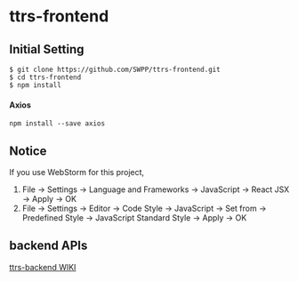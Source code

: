 # ttrs-frontend

## Initial Setting
```console
$ git clone https://github.com/SWPP/ttrs-frontend.git
$ cd ttrs-frontend
$ npm install
```

#### Axios
```console
npm install --save axios
```

## Notice
If you use WebStorm for this project,
1. File -> Settings -> Language and Frameworks -> JavaScript -> React JSX -> Apply -> OK
2. File -> Settings -> Editor -> Code Style -> JavaScript -> Set from
  -> Predefined Style -> JavaScript Standard Style -> Apply -> OK

## backend APIs
[ttrs-backend WIKI](https://github.com/SWPP/ttrs-backend/wiki#api)
